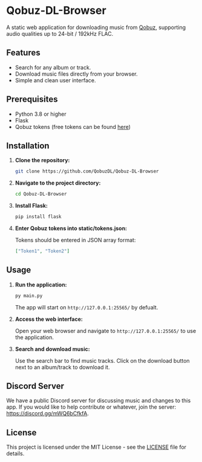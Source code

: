 # Qobuz-DL-Browser

A static web application for downloading music from [Qobuz](https://www.qobuz.com/), supporting audio qualities up to 24-bit / 192kHz FLAC.

## Features

- Search for any album or track.
- Download music files directly from your browser.
- Simple and clean user interface.

## Prerequisites

- Python 3.8 or higher
- Flask
- Qobuz tokens (free tokens can be found [here](https://rentry.org/firehawk52#qobuz-tokens))

## Installation

1. **Clone the repository:**

   ```bash
   git clone https://github.com/QobuzDL/Qobuz-DL-Browser
   ```

2. **Navigate to the project directory:**

   ```bash
   cd Qobuz-DL-Browser
   ```

3. **Install Flask:**

   ```bash
   pip install flask
   ```

6. **Enter Qobuz tokens into static/tokens.json:**

   Tokens should be entered in JSON array format:

   ```json
   ["Token1", "Token2"]
   ```

## Usage

1. **Run the application:**

   ```bash
   py main.py
   ```

   The app will start on `http://127.0.0.1:25565/` by defualt.

2. **Access the web interface:**

   Open your web browser and navigate to `http://127.0.0.1:25565/` to use the application.

3. **Search and download music:**

   Use the search bar to find music tracks. Click on the download button next to an album/track to download it.

## Discord Server

We have a public Discord server for discussing music and changes to this app. If you would like to help contribute or whatever, join the server: https://discord.gg/mWQ6bCfkfA.

## License

This project is licensed under the MIT License - see the [LICENSE](LICENSE) file for details.